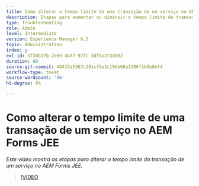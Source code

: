 ```yaml
---
title: Como alterar o tempo limite de uma transação de um serviço no AEM Forms JEE
description: Etapas para aumentar ou diminuir o tempo limite da transação de um serviço no AEM Forms JEE
type: Troubleshooting
role: Admin
level: Intermediate
version: Experience Manager 6.5
topic: Administration
index: y
exl-id: 3f30b17b-2e69-4b77-97fc-3df5a273d002
duration: 60
source-git-commit: 48433a5367c281cf5a1c106b08a1306f1b0e8ef4
workflow-type: tm+mt
source-wordcount: '56'
ht-degree: 0%

---
```


# Como alterar o tempo limite de uma transação de um serviço no AEM Forms JEE

*Este vídeo mostra as etapas para alterar o tempo limite da transação de um serviço no AEM Forms JEE.*

>[!VIDEO](https://video.tv.adobe.com/v/3436800?quality=12&learn=on&captions=por_br)
